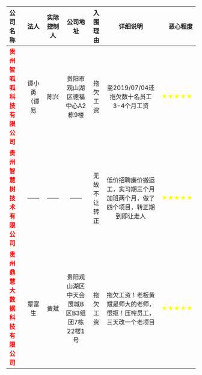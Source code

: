 |公司名称|法人|实际控制人|公司地址|入围理由|详细说明|恶心程度|
|:------------|:---------------:|:-----:|:-----:|:-----:|:-----:|-----:|
|<font color=red>**贵州智呱呱科技有限公司**</font>|谭小勇（谭易|陈兴|贵阳市观山湖区德福中心A2栋9楼|拖欠工资 |至2019/07/04还拖欠数十名员工3-4个月工资|<font color=yellow>★★★★★</font>|
|<font color=red>**贵州智慧树技术有限公司**</font>|——|——|——|无故不让转正|低价招聘廉价搬运工，实习期三个月加班两个月，做了四个项目，转正期到即让走人|<font color=yellow>★★★★★</font>|
|<font color=red>**贵州鼎慧大数据科技有限公司**</font>|覃富生|黄斌|贵阳观山湖区中天会展城B区B3组团7栋22楼1号|拖欠工资|拖欠工资！老板黄斌是师大的老师，很抠！压榨员工，三天改一个老项目|<font color=yellow>★★★★★</font>|
